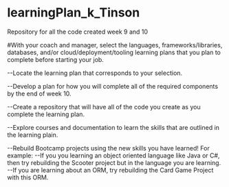 # learningPlan_k_Tinson
Repository for all the code created week 9 and 10


#With your coach and manager, select the languages, frameworks/libraries, databases, and/or cloud/deployment/tooling learning plans that you plan to complete before starting your job.


--Locate the learning plan that corresponds to your selection.


--Develop a plan for how you will complete all of the required components by the end of week 10.

--Create a repository that will have all of the code you create as you complete the learning plan.

--Explore courses and documentation to learn the skills that are outlined in the learning plain.

--Rebuild Bootcamp projects using the new skills you have learned! For example:
    --If you you learning an object oriented language like Java or C#, then try rebuilding the Scooter project but in the language you are learning.
    --If you are learning about an ORM, try rebuilding the Card Game Project with this ORM.
